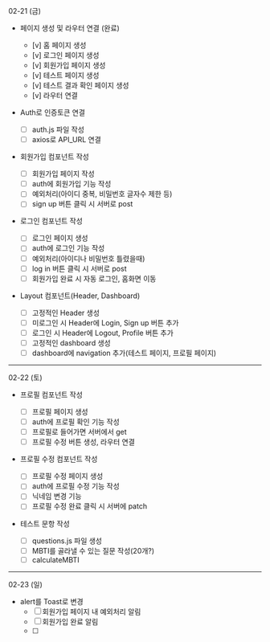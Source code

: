 02-21 (금)

- 페이지 생성 및 라우터 연결 (완료)

  - [v] 홈 페이지 생성
  - [v] 로그인 페이지 생성
  - [v] 회원가입 페이지 생성
  - [v] 테스트 페이지 생성
  - [v] 테스트 결과 확인 페이지 생성
  - [v] 라우터 연결

- Auth로 인증토큰 연결

  - [ ] auth.js 파일 작성
  - [ ] axios로 API_URL 연결

- 회원가입 컴포넌트 작성

  - [ ] 회원가입 페이지 작성
  - [ ] auth에 회원가입 기능 작성
  - [ ] 예외처리(아이디 중복, 비밀번호 글자수 제한 등)
  - [ ] sign up 버튼 클릭 시 서버로 post

- 로그인 컴포넌트 작성

  - [ ] 로그인 페이지 생성
  - [ ] auth에 로그인 기능 작성
  - [ ] 예외처리(아이디나 비밀번호 틀렸을때)
  - [ ] log in 버튼 클릭 시 서버로 post
  - [ ] 회원가입 완료 시 자동 로그인, 홈화면 이동

- Layout 컴포넌트(Header, Dashboard)

  - [ ] 고정적인 Header 생성
  - [ ] 미로그인 시 Header에 Login, Sign up 버튼 추가
  - [ ] 로그인 시 Header에 Logout, Profile 버튼 추가
  - [ ] 고정적인 dashboard 생성
  - [ ] dashboard에 navigation 추가(테스트 페이지, 프로필 페이지)

---

02-22 (토)

- 프로필 컴포넌트 작성

  - [ ] 프로필 페이지 생성
  - [ ] auth에 프로필 확인 기능 작성
  - [ ] 프로필로 들어가면 서버에서 get
  - [ ] 프로필 수정 버튼 생성, 라우터 연결

- 프로필 수정 컴포넌트 작성

  - [ ] 프로필 수정 페이지 생성
  - [ ] auth에 프로필 수정 기능 작성
  - [ ] 닉네임 변경 기능
  - [ ] 프로필 수정 완료 클릭 시 서버에 patch

- 테스트 문항 작성
  - [ ] questions.js 파일 생성
  - [ ] MBTI를 골라낼 수 있는 질문 작성(20개?)
  - [ ] calculateMBTI

---

02-23 (일)

- alert를 Toast로 변경
  - [ ] 회원가입 페이지 내 예외처리 알림
  - [ ] 회원가입 완료 알림
  - [ ]

